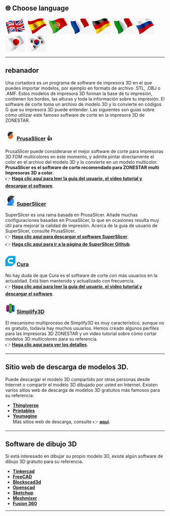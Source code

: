 
## <a id="choose-language">:globe_with_meridians: Choose language </a>
[![](./lanpic/EN.png)](https://github.com/ZONESTAR3D/Slicing-Guide/tree/master/readme.md)
[![](./lanpic/ES.png)](https://github.com/ZONESTAR3D/Slicing-Guide/tree/master/readme-es.md)
[![](./lanpic/PT.png)](https://github.com/ZONESTAR3D/Slicing-Guide/tree/master/readme-pt.md)
[![](./lanpic/FR.png)](https://github.com/ZONESTAR3D/Slicing-Guide/tree/master/readme-fr.md)
[![](./lanpic/DE.png)](https://github.com/ZONESTAR3D/Slicing-Guide/tree/master/readme-de.md)
[![](./lanpic/IT.png)](https://github.com/ZONESTAR3D/Slicing-Guide/tree/master/readme-it.md)
[![](./lanpic/RU.png)](https://github.com/ZONESTAR3D/Slicing-Guide/tree/master/readme-ru.md)
[![](./lanpic/JP.png)](https://github.com/ZONESTAR3D/Slicing-Guide/tree/master/readme-jp.md)
[![](./lanpic/KR.png)](https://github.com/ZONESTAR3D/Slicing-Guide/tree/master/readme-kr.md)
<!-- [![](./lanpic/SA.png)](https://github.com/ZONESTAR3D/Slicing-Guide/tree/master/readme-ar.md) -->

----
## rebanador
Una cortadora es un programa de software de impresora 3D en el que puedes importar modelos, por ejemplo en formato de archivo .STL, .OBJ o .AMF. Estos modelos de impresora 3D forman la base de tu impresión, contienen los bordes, las alturas y toda la información sobre tu impresión. El software de corte toma un archivo de modelo 3D y lo convierte en códigos G que su impresora 3D puede entender.
Las siguientes son guías sobre cómo utilizar este famoso software de corte en la impresora 3D de ZONESTAR.

### ![](PrusaSlicer.png) [PrusaSlicer](/PrusaSlicer/) :+1:
PrusaSlicer puede considerarse el mejor software de corte para impresoras 3D FDM multicolores en este momento, y admite pintar directamente el color en el archivo del modelo 3D y lo convierte en un modelo multicolor. **PrusaSlicer es el software de corte recomendado para ZONESTAR multi Impresoras 3D a color.**     
:point_right: [**Haga clic aquí para leer la guía del usuario, el vídeo tutorial y descargar el software**](./PrusaSlicer/).

### ![](superslicer.png) [SuperSlicer](https://github.com/supermerill/SuperSlicer/releases)
SuperSlicer es una rama basada en PrusaSlicer. Añade muchas configuraciones basadas en PrusaSlicer, lo que en ocasiones resulta muy útil para mejorar la calidad de impresión. Acerca de la guía de usuario de SuperSlicer, consulte PrusaSlicer.    
:point_right: [**Haga clic aquí para descargar el software SuperSlicer**](https://github.com/supermerill/SuperSlicer/releases).    
:point_right: [**Haga clic aquí para ir a la página de SuperSlicer Github**](https://github.com/supermerill/SuperSlicer).

### ![](cura.png) [Cura](/cura/)
No hay duda de que Cura es el software de corte con más usuarios en la actualidad. Está bien mantenido y actualizado con frecuencia.    
:point_right: [**Haga clic aquí para leer la guía del usuario, el video tutorial y descargar el software**](./cura/).

### ![](Simplify3D.png) [Simplify3D](/Simplify3D/)
El mecanismo multiproceso de Simplify3D es muy característico, aunque no es gratuito, todavía hay muchos usuarios.
Hemos creado algunos perfiles para las impresoras 3D ZONESTAR y un video tutorial sobre cómo cortar modelos 3D multicolores para su referencia.     
:point_right: [**Haga clic aquí para ver los detalles**](./Simplify3D/).

-----
## Sitio web de descarga de modelos 3D.
Puede descargar el modelo 3D compartido por otras personas desde Internet o compartir el modelo 3D dibujado por usted en Internet. Existen varios sitios web de descarga de modelos 3D gratuitos más famosos para su referencia:
- **[Thingiverse](https://www.thingiverse.com/)**
- **[Printables](https://www.printables.com/)**
- **[Youmagine](https://www.youmagine.com/)**     
Más sitios web de descarga, consulte :point_right: [**aquí**][THINGIVERSE].

-----
## Software de dibujo 3D
Si está interesado en dibujar su propio modelo 3D, existe algún software de dibujo 3D gratuito para su referencia.
- **[Tinkercad](https://www.tinkercad.com/)**  
- **[FreeCAD](https://www.freecad.org/)**    
- **[Blockscad3d](https://www.blockscad3d.com/editor/)**  
- **[Openscad](https://openscad.org/downloads.html)**  
- **[Sketchup](https://www.sketchup.com/plans-and-pricing/sketchup-free)**  
- **[Meshmixer](https://meshmixer.com/)**  
- **[Fusion 360](https://www.autodesk.in/products/fusion-360/free-trial)**  

-----
[THINGIVERSE]: https://all3dp.com/1/free-stl-files-3d-printer-models-3d-print-files-stl-download/